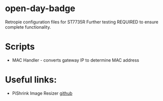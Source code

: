 # open-day-badge

Retropie configuration files for ST7735R
Further testing REQUIRED to ensure complete functionality. 

# Scripts
- MAC Handler - converts gateway IP to determine MAC address

# Useful links:
- PiShrink Image Resizer [github](https://github.com/Drewsif/PiShrink)
